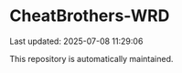 # CheatBrothers-WRD

Last updated: 2025-07-08 11:29:06

This repository is automatically maintained.
